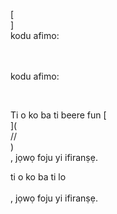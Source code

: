 [<br host>]<br action>kodu afimo:<br code>

<br url><br action>kodu afimo:

<br code>

Ti o ko ba ti beere fun [<br host>](<br protocol>//<br host>)<br action>, jọwọ foju yi ifiranṣẹ.

ti o ko ba ti lo<br url><br action>, jọwọ foju yi ifiranṣẹ.
